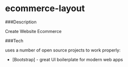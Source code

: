 # ecommerce-layout

###Description

Create Website Ecommerce

###Tech

uses a number of open source projects to work properly:

* [Bootstrap] - great UI boilerplate for modern web apps
